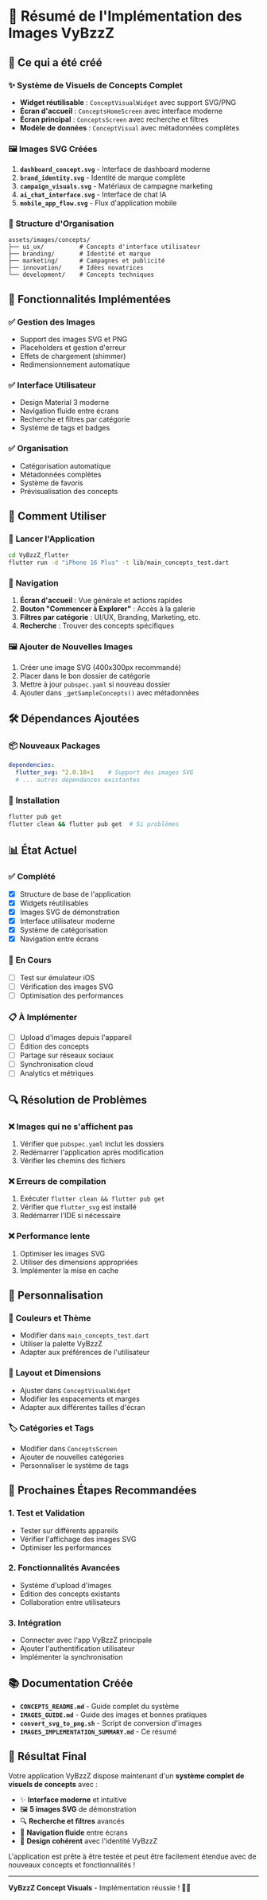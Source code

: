 # 🎨 Résumé de l'Implémentation des Images VyBzzZ

## 🚀 Ce qui a été créé

### ✨ **Système de Visuels de Concepts Complet**
- **Widget réutilisable** : `ConceptVisualWidget` avec support SVG/PNG
- **Écran d'accueil** : `ConceptsHomeScreen` avec interface moderne
- **Écran principal** : `ConceptsScreen` avec recherche et filtres
- **Modèle de données** : `ConceptVisual` avec métadonnées complètes

### 🖼️ **Images SVG Créées**
1. **`dashboard_concept.svg`** - Interface de dashboard moderne
2. **`brand_identity.svg`** - Identité de marque complète
3. **`campaign_visuals.svg`** - Matériaux de campagne marketing
4. **`ai_chat_interface.svg`** - Interface de chat IA
5. **`mobile_app_flow.svg`** - Flux d'application mobile

### 📁 **Structure d'Organisation**
```
assets/images/concepts/
├── ui_ux/          # Concepts d'interface utilisateur
├── branding/       # Identité et marque
├── marketing/      # Campagnes et publicité
├── innovation/     # Idées novatrices
└── development/    # Concepts techniques
```

## 🔧 Fonctionnalités Implémentées

### ✅ **Gestion des Images**
- Support des images SVG et PNG
- Placeholders et gestion d'erreur
- Effets de chargement (shimmer)
- Redimensionnement automatique

### ✅ **Interface Utilisateur**
- Design Material 3 moderne
- Navigation fluide entre écrans
- Recherche et filtres par catégorie
- Système de tags et badges

### ✅ **Organisation**
- Catégorisation automatique
- Métadonnées complètes
- Système de favoris
- Prévisualisation des concepts

## 🎯 Comment Utiliser

### 🚀 **Lancer l'Application**
```bash
cd VyBzzZ_flutter
flutter run -d "iPhone 16 Plus" -t lib/main_concepts_test.dart
```

### 📱 **Navigation**
1. **Écran d'accueil** : Vue générale et actions rapides
2. **Bouton "Commencer à Explorer"** : Accès à la galerie
3. **Filtres par catégorie** : UI/UX, Branding, Marketing, etc.
4. **Recherche** : Trouver des concepts spécifiques

### 🖼️ **Ajouter de Nouvelles Images**
1. Créer une image SVG (400x300px recommandé)
2. Placer dans le bon dossier de catégorie
3. Mettre à jour `pubspec.yaml` si nouveau dossier
4. Ajouter dans `_getSampleConcepts()` avec métadonnées

## 🛠️ Dépendances Ajoutées

### 📦 **Nouveaux Packages**
```yaml
dependencies:
  flutter_svg: ^2.0.10+1    # Support des images SVG
  # ... autres dépendances existantes
```

### 🔄 **Installation**
```bash
flutter pub get
flutter clean && flutter pub get  # Si problèmes
```

## 📊 État Actuel

### ✅ **Complété**
- [x] Structure de base de l'application
- [x] Widgets réutilisables
- [x] Images SVG de démonstration
- [x] Interface utilisateur moderne
- [x] Système de catégorisation
- [x] Navigation entre écrans

### 🚧 **En Cours**
- [ ] Test sur émulateur iOS
- [ ] Vérification des images SVG
- [ ] Optimisation des performances

### 📋 **À Implémenter**
- [ ] Upload d'images depuis l'appareil
- [ ] Édition des concepts
- [ ] Partage sur réseaux sociaux
- [ ] Synchronisation cloud
- [ ] Analytics et métriques

## 🔍 Résolution de Problèmes

### ❌ **Images qui ne s'affichent pas**
1. Vérifier que `pubspec.yaml` inclut les dossiers
2. Redémarrer l'application après modification
3. Vérifier les chemins des fichiers

### ❌ **Erreurs de compilation**
1. Exécuter `flutter clean && flutter pub get`
2. Vérifier que `flutter_svg` est installé
3. Redémarrer l'IDE si nécessaire

### ❌ **Performance lente**
1. Optimiser les images SVG
2. Utiliser des dimensions appropriées
3. Implémenter la mise en cache

## 🎨 Personnalisation

### 🎨 **Couleurs et Thème**
- Modifier dans `main_concepts_test.dart`
- Utiliser la palette VyBzzZ
- Adapter aux préférences de l'utilisateur

### 📱 **Layout et Dimensions**
- Ajuster dans `ConceptVisualWidget`
- Modifier les espacements et marges
- Adapter aux différentes tailles d'écran

### 🏷️ **Catégories et Tags**
- Modifier dans `ConceptsScreen`
- Ajouter de nouvelles catégories
- Personnaliser le système de tags

## 🚀 Prochaines Étapes Recommandées

### 1. **Test et Validation**
- Tester sur différents appareils
- Vérifier l'affichage des images SVG
- Optimiser les performances

### 2. **Fonctionnalités Avancées**
- Système d'upload d'images
- Édition des concepts existants
- Collaboration entre utilisateurs

### 3. **Intégration**
- Connecter avec l'app VyBzzZ principale
- Ajouter l'authentification utilisateur
- Implémenter la synchronisation

## 📚 Documentation Créée

- **`CONCEPTS_README.md`** - Guide complet du système
- **`IMAGES_GUIDE.md`** - Guide des images et bonnes pratiques
- **`convert_svg_to_png.sh`** - Script de conversion d'images
- **`IMAGES_IMPLEMENTATION_SUMMARY.md`** - Ce résumé

## 🎉 Résultat Final

Votre application VyBzzZ dispose maintenant d'un **système complet de visuels de concepts** avec :

- ✨ **Interface moderne** et intuitive
- 🖼️ **5 images SVG** de démonstration
- 🔍 **Recherche et filtres** avancés
- 📱 **Navigation fluide** entre écrans
- 🎨 **Design cohérent** avec l'identité VyBzzZ

L'application est prête à être testée et peut être facilement étendue avec de nouveaux concepts et fonctionnalités !

---

**VyBzzZ Concept Visuals** - Implémentation réussie ! 🎨✨
